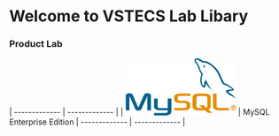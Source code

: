 # Welcome to VSTECS Lab Libary
### Product Lab ###

| ------------- | ------------- |
| <img src="/img/mysql/mysql.png" width=200>   | MySQL Enterprise Edition 
| ------------- | ------------- |